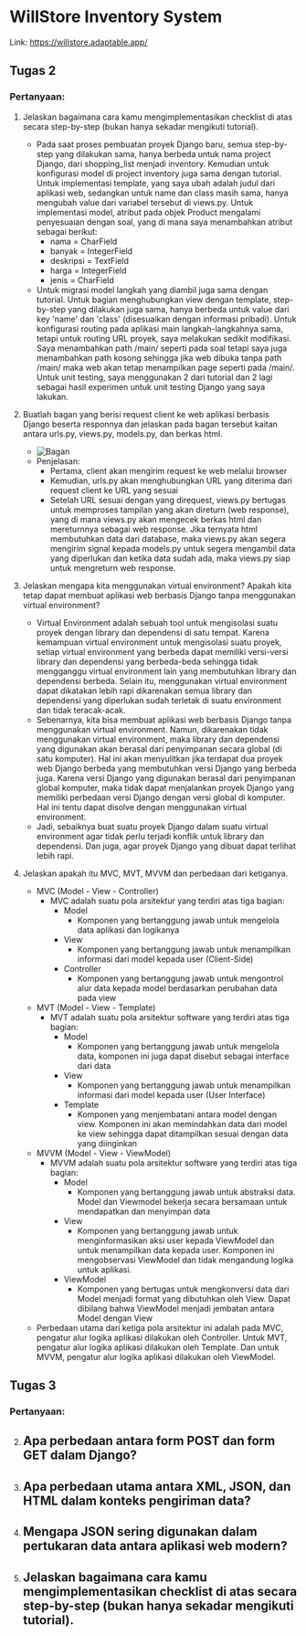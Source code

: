 # WillStore Inventory System
Link: https://willstore.adaptable.app/

## Tugas 2
### Pertanyaan:
1. Jelaskan bagaimana cara kamu mengimplementasikan checklist di atas secara step-by-step (bukan hanya sekadar mengikuti tutorial).
   -  Pada saat proses pembuatan proyek Django baru, semua step-by-step yang dilakukan sama, hanya berbeda untuk nama project Django, dari shopping_list menjadi inventory. Kemudian untuk konfigurasi model di project inventory juga sama dengan tutorial. Untuk implementasi template, yang saya ubah adalah judul dari aplikasi web, sedangkan untuk name dan class masih sama, hanya mengubah value dari variabel tersebut di views.py. Untuk implementasi model, atribut pada objek Product mengalami penyesuaian dengan soal, yang di mana saya menambahkan atribut sebagai berikut:
      - nama = CharField
      - banyak = IntegerField
      - deskripsi = TextField
      - harga = IntegerField
      - jenis = CharField
   - Untuk migrasi model langkah yang diambil juga sama dengan tutorial. Untuk bagian menghubungkan view dengan template, step-by-step yang dilakukan juga sama, hanya berbeda untuk value dari key 'name' dan 'class' (disesuaikan dengan informasi pribadi). Untuk konfigurasi routing pada aplikasi main langkah-langkahnya sama, tetapi untuk routing URL proyek, saya melakukan sedikit modifikasi. Saya menambahkan path /main/ seperti pada soal tetapi saya juga menambahkan path kosong sehingga jika web dibuka tanpa path /main/ maka web akan tetap menampilkan page seperti pada /main/. Untuk unit testing, saya menggunakan 2 dari tutorial dan 2 lagi sebagai hasil experimen untuk unit testing Django yang saya lakukan.

1. Buatlah bagan yang berisi request client ke web aplikasi berbasis Django beserta responnya dan jelaskan pada bagan tersebut kaitan antara urls.py, views.py, models.py, dan berkas html.
   - ![Bagan](https://github.com/NtapSlur/inventoryBang/assets/119404246/7e60e0fb-09c5-4ff0-a961-5f1c6858489f)
   - Penjelasan:
      - Pertama, client akan mengirim request ke web melalui browser
      - Kemudian, urls.py akan menghubungkan URL yang diterima dari request client ke URL yang sesuai
      - Setelah URL sesuai dengan yang direquest, views.py bertugas untuk memproses tampilan yang akan direturn (web response), yang di mana views.py akan mengecek berkas html dan mereturnnya sebagai web response. Jika ternyata html membutuhkan data dari database, maka views.py akan segera mengirim signal kepada models.py untuk segera mengambil data yang diperlukan dan ketika data sudah ada, maka views.py siap untuk mengreturn web response.

1. Jelaskan mengapa kita menggunakan virtual environment? Apakah kita tetap dapat membuat aplikasi web berbasis Django tanpa menggunakan virtual environment?
   - Virtual Environment adalah sebuah tool untuk mengisolasi suatu proyek dengan library dan dependensi di satu tempat. Karena kemampuan virtual environment untuk mengisolasi suatu proyek, setiap virtual environment yang berbeda dapat memiliki versi-versi library dan dependensi yang berbeda-beda sehingga tidak mengganggu virtual environment lain yang membutuhkan library dan dependensi berbeda. Selain itu, menggunakan virtual environment dapat dikatakan lebih rapi dikarenakan semua library dan dependensi yang diperlukan sudah terletak di suatu environment dan tidak teracak-acak.
   - Sebenarnya, kita bisa membuat aplikasi web berbasis Django tanpa menggunakan virtual environment. Namun, dikarenakan tidak menggunakan virtual environment, maka library dan dependensi yang digunakan akan berasal dari penyimpanan secara global (di satu komputer). Hal ini akan menyulitkan jika terdapat dua proyek web Django berbeda yang membutuhkan versi Django yang berbeda juga. Karena versi Django yang digunakan berasal dari penyimpanan global komputer, maka tidak dapat menjalankan proyek Django yang memiliki perbedaan versi Django dengan versi global di komputer. Hal ini tentu dapat disolve dengan menggunakan virtual environment.
   - Jadi, sebaiknya buat suatu proyek Django dalam suatu virtual environment agar tidak perlu terjadi konflik untuk library dan dependensi. Dan juga, agar proyek Django yang dibuat dapat terlihat lebih rapi.

1. Jelaskan apakah itu MVC, MVT, MVVM dan perbedaan dari ketiganya.
   - MVC (Model - View - Controller)
      - MVC adalah suatu pola arsitektur yang terdiri atas tiga bagian:
         - Model
            - Komponen yang bertanggung jawab untuk mengelola data aplikasi dan logikanya
         - View
            - Komponen yang bertanggung jawab untuk menampilkan informasi dari model kepada user (Client-Side)
         - Controller
            - Komponen yang bertanggung jawab untuk mengontrol alur data kepada model berdasarkan perubahan data pada view
   - MVT (Model - View - Template)
      - MVT adalah suatu pola arsitektur software yang terdiri atas tiga bagian:
         - Model
            - Komponen yang bertanggung jawab untuk mengelola data, komponen ini juga dapat disebut sebagai interface dari data
         - View
            - Komponen yang bertanggung jawab untuk menampilkan informasi dari model kepada user (User Interface)
         - Template
            - Komponen yang menjembatani antara model dengan view. Komponen ini akan memindahkan data dari model ke view sehingga dapat ditampilkan sesuai dengan data yang diinginkan
   - MVVM (Model - View - ViewModel)
      - MVVM adalah suatu pola arsitektur software yang terdiri atas tiga bagian:
         - Model
            - Komponen yang bertanggung jawab untuk abstraksi data. Model dan Viewmodel bekerja secara bersamaan untuk mendapatkan dan menyimpan data
         - View
            - Komponen yang bertanggung jawab untuk menginformasikan aksi user kepada ViewModel dan untuk menampilkan data kepada user. Komponen ini mengobservasi ViewModel dan tidak mengandung logika untuk aplikasi. 
         - ViewModel
            - Komponen yang bertugas untuk mengkonversi data dari Model menjadi format yang dibutuhkan oleh View. Dapat dibilang bahwa ViewModel menjadi jembatan antara Model dengan View
   - Perbedaan utama dari ketiga pola arsitektur ini adalah pada MVC, pengatur alur logika aplikasi dilakukan oleh Controller. Untuk MVT, pengatur alur logika aplikasi dilakukan oleh Template. Dan untuk MVVM, pengatur alur logika aplikasi dilakukan oleh ViewModel. 

## Tugas 3
### Pertanyaan:
2. Apa perbedaan antara form POST dan form GET dalam Django?
   - 
2. Apa perbedaan utama antara XML, JSON, dan HTML dalam konteks pengiriman data?
   - 
2. Mengapa JSON sering digunakan dalam pertukaran data antara aplikasi web modern?
   - 
2. Jelaskan bagaimana cara kamu mengimplementasikan checklist di atas secara step-by-step (bukan hanya sekadar mengikuti tutorial). 
   - 
